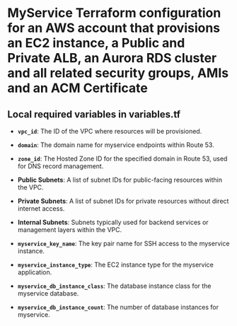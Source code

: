 # MyService Terraform configuration for an AWS account that provisions an EC2 instance, a Public and Private ALB, an Aurora RDS cluster and all related security groups, AMIs and an ACM Certificate

## Local required variables in variables.tf

- **`vpc_id`**: The ID of the VPC where resources will be provisioned.

- **`domain`**: The domain name for myservice endpoints within Route 53.

- **`zone_id`**: The Hosted Zone ID for the specified domain in Route 53, used for DNS record management.

- **Public Subnets**: A list of subnet IDs for public-facing resources within the VPC.

- **Private Subnets**: A list of subnet IDs for private resources without direct internet access.

- **Internal Subnets**: Subnets typically used for backend services or management layers within the VPC.

- **`myservice_key_name`**: The key pair name for SSH access to the myservice instance.

- **`myservice_instance_type`**: The EC2 instance type for the myservice application.

- **`myservice_db_instance_class`**: The database instance class for the myservice database.

- **`myservice_db_instance_count`**: The number of database instances for myservice.

